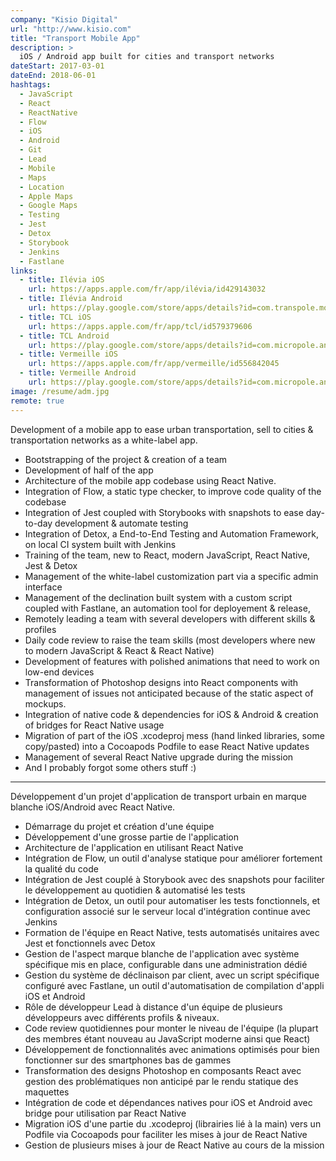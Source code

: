 ```yaml
---
company: "Kisio Digital"
url: "http://www.kisio.com"
title: "Transport Mobile App"
description: >
  iOS / Android app built for cities and transport networks
dateStart: 2017-03-01
dateEnd: 2018-06-01
hashtags:
  - JavaScript
  - React
  - ReactNative
  - Flow
  - iOS
  - Android
  - Git
  - Lead
  - Mobile
  - Maps
  - Location
  - Apple Maps
  - Google Maps
  - Testing
  - Jest
  - Detox
  - Storybook
  - Jenkins
  - Fastlane
links:
  - title: Ilévia iOS
    url: https://apps.apple.com/fr/app/ilévia/id429143032
  - title: Ilévia Android
    url: https://play.google.com/store/apps/details?id=com.transpole.mobi
  - title: TCL iOS
    url: https://apps.apple.com/fr/app/tcl/id579379606
  - title: TCL Android
    url: https://play.google.com/store/apps/details?id=com.micropole.android.tcl_mobile
  - title: Vermeille iOS
    url: https://apps.apple.com/fr/app/vermeille/id556842045
  - title: Vermeille Android
    url: https://play.google.com/store/apps/details?id=com.micropole.android.canaltp.sts
image: /resume/adm.jpg
remote: true
---
```


Development of a mobile app to ease urban transportation, sell to cities &
transportation networks as a white-label app.

- Bootstrapping of the project & creation of a team
- Development of half of the app
- Architecture of the mobile app codebase using React Native.
- Integration of Flow, a static type checker, to improve code quality of the
  codebase
- Integration of Jest coupled with Storybooks with snapshots to ease day-to-day
  development & automate testing
- Integration of Detox, a End-to-End Testing and Automation Framework, on local
  CI system built with Jenkins
- Training of the team, new to React, modern JavaScript, React Native, Jest &
  Detox
- Management of the white-label customization part via a specific admin
  interface
- Management of the declination built system with a custom script coupled with
  Fastlane, an automation tool for deployement & release,
- Remotely leading a team with several developers with different skills &
  profiles
- Daily code review to raise the team skills (most developers where new to
  modern JavaScript & React & React Native)
- Development of features with polished animations that need to work on low-end
  devices
- Transformation of Photoshop designs into React components with management of
  issues not anticipated because of the static aspect of mockups.
- Integration of native code & dependencies for iOS & Android & creation of
  bridges for React Native usage
- Migration of part of the iOS .xcodeproj mess (hand linked libraries, some
  copy/pasted) into a Cocoapods Podfile to ease React Native updates
- Management of several React Native upgrade during the mission
- And I probably forgot some others stuff :)

---

Développement d'un projet d'application de transport urbain en marque blanche
iOS/Android avec React Native.

- Démarrage du projet et création d'une équipe
- Développement d'une grosse partie de l'application
- Architecture de l'application en utilisant React Native
- Intégration de Flow, un outil d'analyse statique pour améliorer fortement la
  qualité du code
- Intégration de Jest couplé à Storybook avec des snapshots pour faciliter le
  développement au quotidien & automatisé les tests
- Intégration de Detox, un outil pour automatiser les tests fonctionnels, et
  configuration associé sur le serveur local d'intégration continue avec Jenkins
- Formation de l'équipe en React Native, tests automatisés unitaires avec Jest
  et fonctionnels avec Detox
- Gestion de l'aspect marque blanche de l'application avec système spécifique
  mis en place, configurable dans une administration dédié
- Gestion du système de déclinaison par client, avec un script spécifique
  configuré avec Fastlane, un outil d'automatisation de compilation d'appli iOS
  et Android
- Rôle de développeur Lead à distance d'un équipe de plusieurs développeurs avec
  différents profils & niveaux.
- Code review quotidiennes pour monter le niveau de l'équipe (la plupart des
  membres étant nouveau au JavaScript moderne ainsi que React)
- Développement de fonctionnalités avec animations optimisés pour bien
  fonctionner sur des smartphones bas de gammes
- Transformation des designs Photoshop en composants React avec gestion des
  problématiques non anticipé par le rendu statique des maquettes
- Intégration de code et dépendances natives pour iOS et Android avec bridge
  pour utilisation par React Native
- Migration iOS d'une partie du .xcodeproj (librairies lié à la main) vers un
  Podfile via Cocoapods pour faciliter les mises à jour de React Native
- Gestion de plusieurs mises à jour de React Native au cours de la mission
